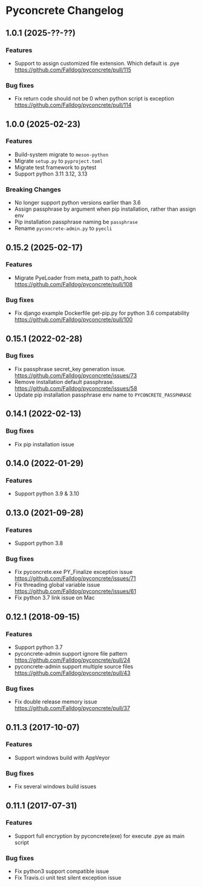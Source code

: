 # Pyconcrete Changelog

## 1.0.1 (2025-??-??)

### Features
* Support to assign customized file extension. Which default is .pye https://github.com/Falldog/pyconcrete/pull/115

### Bug fixes
* Fix return code should not be 0 when python script is exception https://github.com/Falldog/pyconcrete/pull/114



## 1.0.0 (2025-02-23)

### Features
* Build-system migrate to `meson-python`
* Migrate `setup.py` to `pyproject.toml`
* Migrate test framework to pytest
* Support python 3.11 3.12, 3.13

### Breaking Changes
* No longer support python versions earlier than 3.6
* Assign passphrase by argument when pip installation, rather than assign env
* Pip installation passphrase naming be `passphrase`
* Rename `pyconcrete-admin.py` to `pyecli`



## 0.15.2 (2025-02-17)

### Features
* Migrate PyeLoader from meta_path to path_hook https://github.com/Falldog/pyconcrete/pull/108

### Bug fixes
* Fix django example Dockerfile get-pip.py for python 3.6 compatability https://github.com/Falldog/pyconcrete/pull/100



## 0.15.1 (2022-02-28)

### Bug fixes
* Fix passphrase secret_key generation issue. https://github.com/Falldog/pyconcrete/issues/73
* Remove installation default passphrase. https://github.com/Falldog/pyconcrete/issues/58
* Update pip installation passphrase env name to `PYCONCRETE_PASSPHRASE`



## 0.14.1 (2022-02-13)

### Bug fixes
* Fix pip installation issue



## 0.14.0 (2022-01-29)

### Features
* Support python 3.9 & 3.10



## 0.13.0 (2021-09-28)

### Features
* Support python 3.8

### Bug fixes
* Fix pyconcrete.exe PY_Finalize exception issue https://github.com/Falldog/pyconcrete/issues/71
* Fix threading global variable issue https://github.com/Falldog/pyconcrete/issues/61
* Fix python 3.7 link issue on Mac



## 0.12.1 (2018-09-15)

### Features
* Support python 3.7
* pyconcrete-admin support ignore file pattern https://github.com/Falldog/pyconcrete/pull/24
* pyconcrete-admin support multiple source files https://github.com/Falldog/pyconcrete/pull/43

### Bug fixes
* Fix double release memory issue https://github.com/Falldog/pyconcrete/pull/37



## 0.11.3 (2017-10-07)

### Features
* Support windows build with AppVeyor

### Bug fixes
* Fix several windows build issues



## 0.11.1 (2017-07-31)

### Features
* Support full encryption by pyconcrete(exe) for execute .pye as main script

### Bug fixes
* Fix python3 support compatible issue
* Fix Travis.ci unit test silent exception issue
